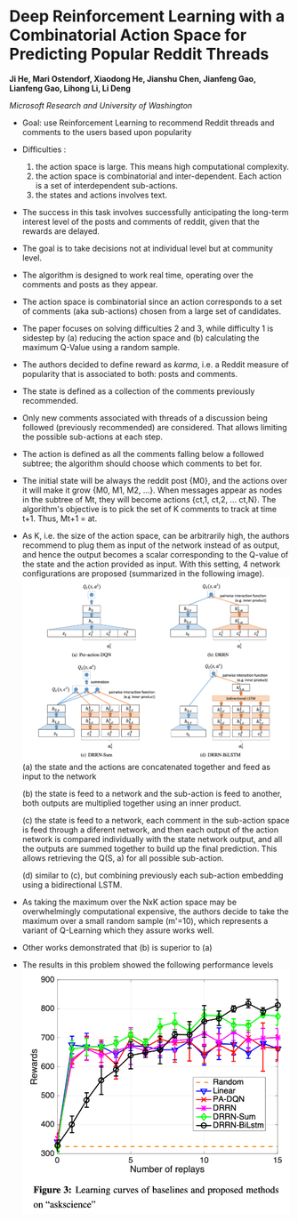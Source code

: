 # Deep Reinforcement Learning with a Combinatorial Action Space for Predicting Popular Reddit Threads

**Ji He, Mari Ostendorf, Xiaodong He, Jianshu Chen, Jianfeng Gao, Lianfeng Gao, Lihong Li, Li Deng**

*Microsoft Research and University of Washington*

- Goal: use Reinforcement Learning to recommend Reddit threads and comments to the users based upon popularity
- Difficulties :
  1. the action space is large. This means high computational complexity.
  2. the action space is combinatorial and inter-dependent. Each action is a set of interdependent sub-actions.
  3. the states and actions involves text.
- The success in this task involves successfully anticipating the long-term interest level of the posts and comments of reddit, given that the rewards are delayed.
- The goal is to take decisions not at individual level but at community level.
- The algorithm is designed to work real time, operating over the comments and posts as they appear.
- The action space is combinatorial since an action corresponds to a set of comments (aka sub-actions) chosen from a large set of candidates.
- The paper focuses on solving difficulties 2 and 3, while difficulty 1 is sidestep by (a) reducing the action space and (b) calculating the maximum Q-Value using a random sample.
- The authors decided to define reward as *karma*, i.e. a Reddit measure of popularity that is associated to both: posts and comments.
- The state is defined as a collection of the comments previously recommended.
- Only new comments associated with threads of a discussion being followed (previously recommended) are considered. That allows limiting the possible sub-actions at each step.
- The action is defined as all the comments falling below a followed subtree; the algorithm should choose which comments to bet for.
- The initial state will be always the reddit post {M0}, and the actions over it will make it grow {M0, M1, M2, ...}. When messages appear as nodes in the subtree of Mt, they will become actions {ct,1, ct,2, ... ct,N}. The algorithm's objective is to pick the set of K comments to track at time t+1. Thus, Mt+1 = at.
- As K, i.e. the size of the action space, can be arbitrarily high, the authors recommend to plug them as input of the network instead of as output, and hence the output becomes a scalar corresponding to the Q-value of the state and the action provided as input. With this setting, 4 network configurations are proposed (summarized in the following image).
![](Deep&#32;Reinforcement&#32;Learning&#32;with&#32;a&#32;Combinatorial&#32;Action&#32;Space&#32;for&#32;Predicting&#32;Popular&#32;Reddit&#32;Threads/architectures.png)
    (a) the state and the actions are concatenated together and feed as input to the network

    (b) the state is feed to a network and the sub-action is feed to another, both outputs are multiplied together using an inner product.

    (c) the state is feed to a network, each comment in the sub-action space is feed through a diferent network, and then each output of the action network is compared individually with the state network output, and all the outputs are summed together to build up the final prediction. This allows retrieving the Q(S, a) for all possible sub-action.

    (d) similar to (c), but combining previously each sub-action embedding using a bidirectional LSTM.

- As taking the maximum over the NxK action space may be overwhelmingly computational expensive, the authors decide to take the maximum over a small random sample (m'=10), which represents a variant of Q-Learning which they assure works well.

- Other works demonstrated that (b) is superior to (a)
- The results in this problem showed the following performance levels
![](Deep&#32;Reinforcement&#32;Learning&#32;with&#32;a&#32;Combinatorial&#32;Action&#32;Space&#32;for&#32;Predicting&#32;Popular&#32;Reddit&#32;Threads/results.png)